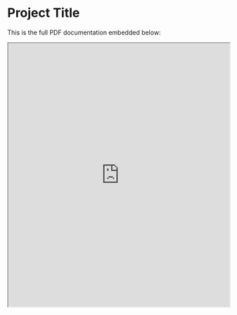 # Project Title

This is the full PDF documentation embedded below:

<iframe src="https://docs.google.com/viewer?url=https://github.com/SimoneAlbano000/rain_sym/blob/d9978a612b11892206e4c57dd1516a3bd1f4a926/paper/rain.pdf&embedded=true" width="100%" height="600px"></iframe>
